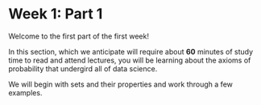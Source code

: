 # Week 1: Part 1

Welcome to the first part of the first week! 

In this section, which we anticipate will require about **60** minutes of study time to read and attend lectures, you will be learning about the axioms of probability that undergird all of data science. 

We will begin with sets and their properties and work through a few examples. 
